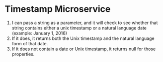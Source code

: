 # Timestamp Microservice
1) I can pass a string as a parameter, and it will check to see whether that string contains either a unix timestamp or a natural language date (example: January 1, 2016)
2) If it does, it returns both the Unix timestamp and the natural language form of that date.
3) If it does not contain a date or Unix timestamp, it returns null for those properties.
